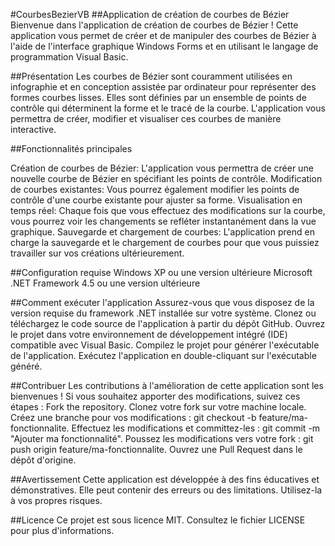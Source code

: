 #CourbesBezierVB
##Application de création de courbes de Bézier
Bienvenue dans l'application de création de courbes de Bézier ! Cette application vous permet de créer et de manipuler des courbes de Bézier à l'aide de l'interface graphique Windows Forms et en utilisant le langage de programmation Visual Basic.

##Présentation
Les courbes de Bézier sont couramment utilisées en infographie et en conception assistée par ordinateur pour représenter des formes courbes lisses. Elles sont définies par un ensemble de points de contrôle qui déterminent la forme et le tracé de la courbe. L'application vous permettra de créer, modifier et visualiser ces courbes de manière interactive.

##Fonctionnalités principales

Création de courbes de Bézier: L'application vous permettra de créer une nouvelle courbe de Bézier en spécifiant les points de contrôle.
Modification de courbes existantes: Vous pourrez également modifier les points de contrôle d'une courbe existante pour ajuster sa forme.
Visualisation en temps réel: Chaque fois que vous effectuez des modifications sur la courbe, vous pourrez voir les changements se refléter instantanément dans la vue graphique.
Sauvegarde et chargement de courbes: L'application prend en charge la sauvegarde et le chargement de courbes pour que vous puissiez travailler sur vos créations ultérieurement.

##Configuration requise
Windows XP ou une version ultérieure
Microsoft .NET Framework 4.5 ou une version ultérieure

##Comment exécuter l'application
Assurez-vous que vous disposez de la version requise du framework .NET installée sur votre système.
Clonez ou téléchargez le code source de l'application à partir du dépôt GitHub.
Ouvrez le projet dans votre environnement de développement intégré (IDE) compatible avec Visual Basic.
Compilez le projet pour générer l'exécutable de l'application.
Exécutez l'application en double-cliquant sur l'exécutable généré.

##Contribuer
Les contributions à l'amélioration de cette application sont les bienvenues ! Si vous souhaitez apporter des modifications, suivez ces étapes :
Fork the repository.
Clonez votre fork sur votre machine locale.
Créez une branche pour vos modifications : git checkout -b feature/ma-fonctionnalite.
Effectuez les modifications et committez-les : git commit -m "Ajouter ma fonctionnalité".
Poussez les modifications vers votre fork : git push origin feature/ma-fonctionnalite.
Ouvrez une Pull Request dans le dépôt d'origine.

##Avertissement
Cette application est développée à des fins éducatives et démonstratives. Elle peut contenir des erreurs ou des limitations. Utilisez-la à vos propres risques.

##Licence
Ce projet est sous licence MIT. Consultez le fichier LICENSE pour plus d'informations.

